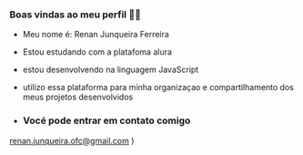 ### Boas vindas ao meu perfil 👋😁

- Meu nome é: Renan Junqueira Ferreira

- Estou estudando com a platafoma alura
- estou desenvolvendo na linguagem JavaScript
- utilizo essa plataforma para minha organizaçao e compartilhamento dos meus projetos desenvolvidos

- ### Vocé pode entrar em contato comigo
renan.junqueira.ofc@gmail.com
)

